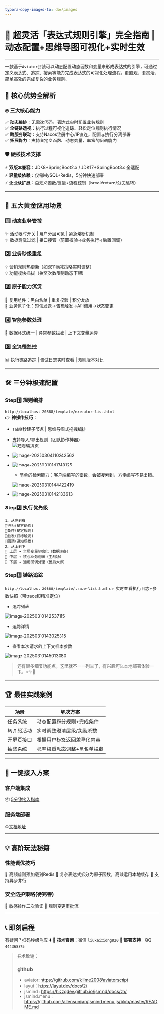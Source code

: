 ```yaml
---
typora-copy-images-to: doc\images
---
```


# 🚀 超灵活「表达式规则引擎」完全指南 | 动态配置+思维导图可视化+实时生效

---

一款基于`Aviator`封装可以动态配置动态函数和变量来形成表达式的引擎，可通过定义表达式、追踪、搜索等能力完成表达式的可视化处理流程，更直观、更灵活、简单高效的完成复杂的业务规则。

## 🌟 核心优势全解析

### 🔥 三大核心能力
✅ **动态编排**：无需改代码，表达式实时配置业务规则  
✅ **全链路透视**：执行过程可视化追踪、轻松定位规则执行情况  
✅ **跨服务联动**：支持Nacos注册中心/IP直连，配置与执行分离部署  
✅ **拓展能力**：支持自定义函数、动态变量，丰富的回调能力

### 🛡️ 硬核技术支撑
⚡ **双版本兼容**：JDK8+SpringBoot2.x / JDK17+SpringBoot3.x 全适配  
⚡ **轻量级依赖**：仅需MySQL+Redis，5分钟快速部署  
⚡ **企业级扩展**：自定义函数/变量+流程控制（break/return/分支跳转）

---

## 🎯 五大黄金应用场景
### 1️⃣ **动态业务管控**
✨ 活动限时开关 | 用户分层可见 | 紧急熔断机制  
✨ 数据清洗过滤 | 接口接管（前置校验→业务执行→后置回调）

### 2️⃣ **业务秒级重组**
💡 营销规则热更新（如双11满减策略实时调整）  
💡 功能模块插拔（抽奖次数限制动态下架）

### 3️⃣ **原子能力沉淀**
🔧 复用组件：黑白名单 | 重复校验 | 积分发放  
🔧 业务原子化：短信发送→告警触发→API调用→状态变更

### 4️⃣ **智能参数处理**
🎨 数据格式统一 | 异常参数拦截 | 上下文变量运算

### 5️⃣ **全流程监控**
📊 执行链路追踪 | 调试日志实时查看 | 规则版本对比

---

## 🛠️ 三分钟极速配置
### Step1️⃣ 规则编排
`http://localhost:20888/template/executor-list.html`  
👉 **神操作技巧**：

- `Tab键`秒建子节点 | 思维导图式拖拽编排
- 支持导入/导出规则（团队协作神器）  
  ![规则编排页](doc/images/test-rule-mind.png)
- ![image-20250304110242562](doc/images/image-20250304110242562.png)

- ![image-20250310141748125](doc/images/image-20250310141748125.png)

  - 简单的检索能力：客户端编写的函数，会被搜索到，方便编写不易出错。

  ![image-20250310144422419](doc/images/image-20250310144422419.png)

- ![image-20250310142133613](doc/images/image-20250310142133613.png)

### Step2️⃣ 执行优先级
```text
1、从左到右
🚩行为(确定动作) 
🚩条件(确定规则)
🚩触发(目标触发)
🚩回调(通知场景)
2、从上到下
🚩 上层 → 全局变量初始化（数据准备）  
🚩 中层 → 核心业务逻辑（主战场） 
🚩 下层 → 通用回调处理（善后大师）  
```

### Step3️⃣ 链路追踪

`http://localhost:20888/template/trace-list.html`
👉 实时查看执行日志+参数快照（带traceID精准定位）

- 追踪列表

![image-20250310142537115](doc/images/image-20250310142537115.png)

- 追踪详情

![image-20250310143025315](doc/images/image-20250310143025315.png)

- 查看本次请求的上下文样本参数

![image-20250310145013080](doc/images/image-20250310145013080.png)

> 还有很多细节功能点，这里就不一一列举了，有兴趣可以本地部署体验一下。⭐✨🎉

------

## 🏆 最佳实践案例

| 场景       | 解决方案                    |
| ---------- | --------------------------- |
| 任务系统   | 动态配置积分规则+完成条件   |
| 转介绍活动 | 实时调整邀请层级/奖励系数   |
| 开屏页接口 | 根据用户标签返回差异化内容  |
| 抽奖系统   | 概率权重动态调整+黑名单拦截 |

------

## 🚀 一键接入方案

### 客户端集成

📦 [5分钟接入指南](./expression-mind-map-client-starter/README.md)

### 服务端部署

⚙️[文档地址](./expression-mind-map-server/README.md)

------

## 💡 高阶玩法秘籍

### 性能调优技巧

🔹 高频规则预加载到Redis
🔹 复杂表达式拆分为原子函数，高效运用本地缓存
🔹 支持异步并行

### 安全防护策略(待完善)

🔐 敏感操作二次验证
🔐 规则变更审批流

------

## 📞 即刻启程

有疑问？扫码秒级响应 ⬇️
🔸 **技术咨询**：微信 `liukaixiong820`
🔸 **部署支持**：QQ `444368875`

> 技术致谢：
>
> ### github
>
> - aviator: https://github.com/killme2008/aviatorscript
> - layui：https://layui.dev/docs/2/
> - jsmind : https://hizzgdev.github.io/jsmind/docs/zh/
> - jsmind.menu : https://github.com/allensunjian/jsmind.menu.js/blob/master/README.md
